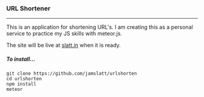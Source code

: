### URL Shortener

---

This is an application for shortening URL's. I am creating this as a personal service to practice my JS skills with meteor.js.

The site will be live at [slatt.in](http://slatt.in/) when it is ready.


##### To install...

    git clone https://github.com/jamslatt/urlshorten
    cd urlshorten
    npm install
    meteor